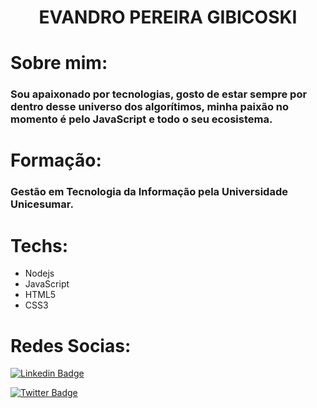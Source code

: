 <div align="center">
  <h1><strong>EVANDRO PEREIRA GIBICOSKI</strong></h1>
</div>

# Sobre mim:
### Sou apaixonado por tecnologias, gosto de estar sempre por dentro desse universo dos algorítimos, minha paixão no momento é pelo JavaScript e todo o seu ecosistema.

# Formação:
### Gestão em Tecnologia da Informação pela Universidade Unicesumar.

# Techs:
* Nodejs
* JavaScript
* HTML5
* CSS3
# Redes Socias:
[![Linkedin Badge](https://img.shields.io/badge/-EvandroGibicoski-blue?style=flat-square&logo=Linkedin&logoColor=white&link=https://www.linkedin.com/in/gibifyofficial/)](https://www.linkedin.com/in/gibifyofficial/)

[![Twitter Badge](https://img.shields.io/badge/-EvandroGibicoski-blue?style=flat-square&logo=Twitter&logoColor=white&link=https://www.twitter.com/gibify_official)](https://twitter.com/gibify_official)
